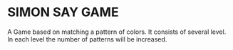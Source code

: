 # SIMON SAY GAME
A Game based on matching a pattern of colors.
It consists of several level.
In each level the number of patterns will be increased.